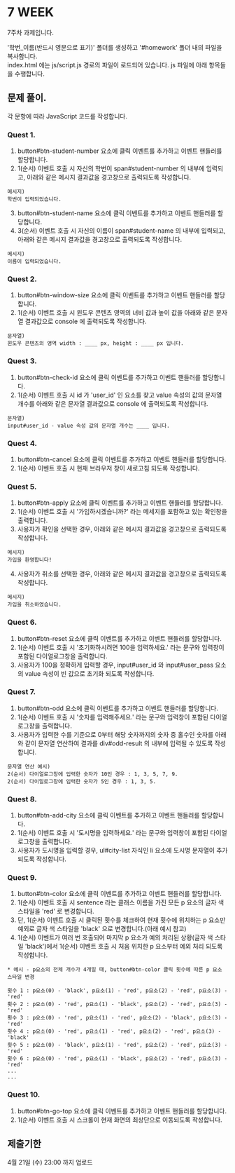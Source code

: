 # 7 WEEK

7주차 과제입니다.

'학번_이름(반드시 영문으로 표기)' 폴더를 생성하고 '#homework' 폴더 내의 파일을 복사합니다.<br/>
index.html 에는 js/script.js 경로의 파일이 로드되어 있습니다. js 파일에 아래 항목들을 수행합니다.


## 문제 풀이.
각 문항에 따라 JavaScript 코드를 작성합니다.


### Quest 1.
1) button#btn-student-number 요소에 클릭 이벤트를 추가하고 이벤트 핸들러를 할당합니다.
2) 1(순서) 이벤트 호출 시 자신의 학번이 span#student-number 의 내부에 입력되고, 아래와 같은 메시지 결과값을 경고창으로 출력되도록 작성합니다.
```
메시지)
학번이 입력되었습니다.
```
3) button#btn-student-name 요소에 클릭 이벤트를 추가하고 이벤트 핸들러를 할당합니다.
4) 3(순서) 이벤트 호출 시 자신의 이름이 span#student-name 의 내부에 입력되고, 아래와 같은 메시지 결과값을 경고창으로 출력되도록 작성합니다.
```
메시지)
이름이 입력되었습니다.
```


### Quest 2.
1) button#btn-window-size 요소에 클릭 이벤트를 추가하고 이벤트 핸들러를 할당합니다.
2) 1(순서) 이벤트 호출 시 윈도우 콘텐츠 영역의 너비 값과 높이 값을 아래와 같은 문자열 결과값으로 console 에 출력되도록 작성합니다.
```
문자열)
윈도우 콘텐츠의 영역 width : ____ px, height : ____ px 입니다.
```

### Quest 3.
1) button#btn-check-id 요소에 클릭 이벤트를 추가하고 이벤트 핸들러를 할당합니다.
2) 1(순서) 이벤트 호출 시 id 가 'user_id' 인 요소를 찾고 value 속성의 값의 문자열 개수를 아래와 같은 문자열 결과값으로 console 에 출력되도록 작성합니다.
```
문자열)
input#user_id - value 속성 값의 문자열 개수는 ____ 입니다.
```

### Quest 4.
1) button#btn-cancel 요소에 클릭 이벤트를 추가하고 이벤트 핸들러를 할당합니다.
2) 1(순서) 이벤트 호출 시 현재 브라우저 창이 새로고침 되도록 작성합니다.


### Quest 5.
1) button#btn-apply 요소에 클릭 이벤트를 추가하고 이벤트 핸들러를 할당합니다.
2) 1(순서) 이벤트 호출 시 '가입하시겠습니까?' 라는 메세지를 포함하고 있는 확인창을 출력합니다.
3) 사용자가 확인을 선택한 경우, 아래와 같은 메시지 결과값을 경고창으로 출력되도록 작성합니다.
```
메시지)
가입을 환영합니다!
```
4) 사용자가 취소를 선택한 경우, 아래와 같은 메시지 결과값을 경고창으로 출력되도록 작성합니다.
```
메시지)
가입을 취소하였습니다.
```


### Quest 6.
1) button#btn-reset 요소에 클릭 이벤트를 추가하고 이벤트 핸들러를 할당합니다.
2) 1(순서) 이벤트 호출 시 '초기화하시려면 100을 입력하세요.' 라는 문구와 입력창이 포함된 다이얼로그창을 출력합니다.
3) 사용자가 100을 정확하게 입력할 경우, input#user_id 와 input#user_pass 요소의 value 속성이 빈 값으로 초기화 되도록 작성합니다.


### Quest 7.
1) button#btn-odd 요소에 클릭 이벤트를 추가하고 이벤트 핸들러를 할당합니다.
2) 1(순서) 이벤트 호출 시 '숫자를 입력해주세요.' 라는 문구와 입력창이 포함된 다이얼로그창을 출력합니다.
3) 사용자가 입력한 수를 기준으로 0부터 해당 숫자까지의 숫자 중 홀수인 숫자를 아래와 같이 문자열 연산하여 결과를 div#odd-result 의 내부에 입력될 수 있도록 작성합니다.
```
문자열 연산 예시)
2(순서) 다이얼로그창에 입력한 숫자가 10인 경우 : 1, 3, 5, 7, 9.
2(순서) 다이얼로그창에 입력한 숫자가 5인 경우 : 1, 3, 5.
```


### Quest 8.
1) button#btn-add-city 요소에 클릭 이벤트를 추가하고 이벤트 핸들러를 할당합니다.
2) 1(순서) 이벤트 호출 시 '도시명을 입력하세요.' 라는 문구와 입력창이 포함된 다이얼로그창을 출력합니다.
3) 사용자가 도시명을 입력할 경우, ul#city-list 자식인 li 요소에 도시명 문자열이 추가되도록 작성합니다.


### Quest 9.
1) button#btn-color 요소에 클릭 이벤트를 추가하고 이벤트 핸들러를 할당합니다.
2) 1(순서) 이벤트 호출 시 sentence 라는 클래스 이름을 가진 모든 p 요소의 글자 색 스타일을 'red' 로 변경합니다.
3) 단, 1(순서) 이벤트 호출 시 클릭된 횟수를 체크하여 현재 횟수에 위치하는 p 요소만 예외로 글자 색 스타일을 'black' 으로 변경합니다.(아래 예시 참고)
4) 1(순서) 이벤트가 여러 번 호출되어 마지막 p 요소가 예외 처리된 상황(글자 색 스타일 'black')에서 1(순서) 이벤트 호출 시 처음 위치한 p 요소부터 예외 처리 되도록 작성합니다.
```
* 예시 - p요소의 전체 개수가 4개일 때, button#btn-color 클릭 횟수에 따른 p 요소 스타일 변경

횟수 1 : p요소(0) - 'black', p요소(1) - 'red', p요소(2) - 'red', p요소(3) - 'red'
횟수 2 : p요소(0) - 'red', p요소(1) - 'black', p요소(2) - 'red', p요소(3) - 'red'
횟수 3 : p요소(0) - 'red', p요소(1) - 'red', p요소(2) - 'black', p요소(3) - 'red'
횟수 4 : p요소(0) - 'red', p요소(1) - 'red', p요소(2) - 'red', p요소(3) - 'black'
횟수 5 : p요소(0) - 'black', p요소(1) - 'red', p요소(2) - 'red', p요소(3) - 'red'
횟수 6 : p요소(0) - 'red', p요소(1) - 'black', p요소(2) - 'red', p요소(3) - 'red'
...
...
```

### Quest 10.
1) button#btn-go-top 요소에 클릭 이벤트를 추가하고 이벤트 핸들러를 할당합니다.
2) 1(순서) 이벤트 호출 시 스크롤이 현재 화면의 최상단으로 이동되도록 작성합니다.

## 제출기한

4월 21일 (수) 23:00 까지 업로드